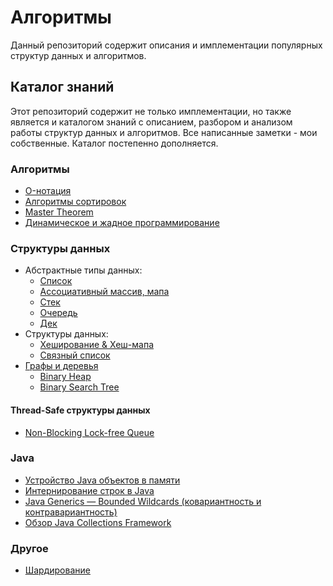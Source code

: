 # Алгоритмы

Данный репозиторий содержит описания и имплементации популярных структур данных и алгоритмов.

## Каталог знаний

Этот репозиторий содержит не только имплементации, но также является и каталогом знаний с описанием, разбором и анализом работы структур данных и алгоритмов. Все написанные заметки - мои собственные. Каталог постепенно дополняется.

### Алгоритмы

- [O-нотация](doc/algorithms/O-notation.MD)
- [Алгоритмы сортировок](doc/algorithms/Sort.MD)
- [Master Theorem](doc/algorithms/MasterTheorem.MD)
- [Динамическое и жадное программирование](doc/algorithms/Dynamic&Greedy_Programming.MD)

### Структуры данных

- Абстрактные типы данных:
    - [Список](doc/collections/adt/List.MD)
    - [Ассоциативный массив, мапа](doc/collections/adt/Map.MD)
    - [Стек](doc/collections/adt/Stack.MD)
    - [Очередь](doc/collections/adt/Queue.MD)
    - [Дек](doc/collections/adt/Deque.MD)
- Структуры данных:
    - [Хеширование & Хеш-мапа](doc/collections/HashMap.MD)
    - [Связный список](doc/collections/LinkedList.MD)
- [Графы и деревья](doc/collections/Graphs&Trees.MD)
    - [Binary Heap](doc/collections/Graphs&Trees.MD#бинарная-куча-binary-heap)
    - [Binary Search Tree](doc/collections/Graphs&Trees.MD#бинарное-дерево-поиска-bst)

#### Thread-Safe структуры данных

- [Non-Blocking Lock-free Queue](doc/collections/concurrent/LockFreeQueue.MD)

### Java

- [Устройство Java объектов в памяти](doc/java/JavaObjectInternal.MD)
- [Интернирование строк в Java](doc/java/JavaStringIntern.MD)
- [Java Generics — Bounded Wildcards (ковариантность и контравариантность)](doc/java/JavaTypeVariance.MD)
- [Обзор Java Collections Framework](doc/java/JavaCollectionsFrameworkOverview.MD)

### Другое

- [Шардирование](doc/Sharding.MD)
